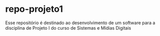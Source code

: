 # repo-projeto1
Esse repositório é destinado ao desenvolvimento de um software para a disciplina de Projeto I do curso de Sistemas e Mídias Digitais

